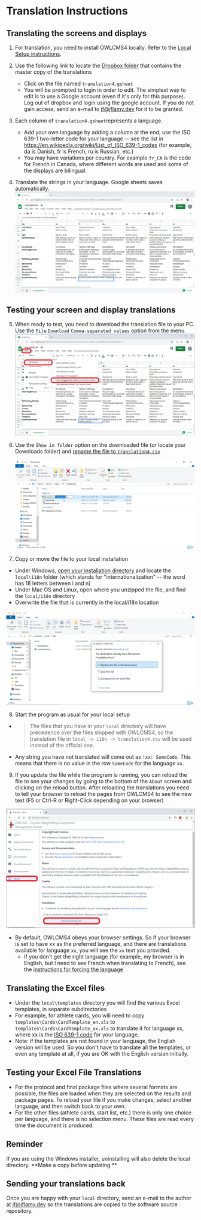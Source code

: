 # Translation Instructions

## Translating the screens and displays

1. For translation, you need to install OWLCMS4 locally.  Refer to the [Local Setup instructions](https://jflamy.github.io/owlcms4/#/LocalSetup). 

2. Use the following link to locate the [Dropbox folder](https://www.dropbox.com/sh/3dzsbv02fgdrpp3/AAD-yKNcgiMzFOqQzv3qFTiFa?dl=0) that contains the master copy of the translations
    - Click on the file named `translation4.gsheet`
    - You will be prompted to login in order to edit. The simplest way to edit is to use a Google account (even if it's only for this purpose).  Log out of dropbox and login using the google account.  If you do not gain access, send an e-mail to jf@jflamy.dev for it to be granted.
3. Each column of `translation4.gsheet`represents a language.  
    - Add your own language by adding a column at the end; use the ISO 639-1 two-letter code for your language -- see the list in https://en.wikipedia.org/wiki/List_of_ISO_639-1_codes  (for example, da is Danish, fr is French, ru is Russian, etc.) 
    - You may  have variations per country. For example `fr_CA` is the code for French in Canada, where different words are used and some of the displays are bilingual.
4. Translate the strings in your language. Google sheets saves automatically.
    ![B_GoogleSheet](img/Translation/B_GoogleSheet.png)

## Testing your screen and display translations

5.  When ready to test, you need to download the translation file to your PC.  Use the `File` `Download` `Comma-separated values` option from the menu.![C_Download](img/Translation/C_Download.png)

6. Use the `Show in folder` option on the downloaded file (or locate your Downloads folder) and <u>rename the file to `translation4.csv`</u>

   ![F_Rename](img/Translation/F_Rename.png)

7.  Copy or move the file to your local installation

   - Under Windows, [open your installation directory](https://jflamy.github.io/owlcms4/#/LocalSetup?id=accessing-the-program-files-and-configuration) and locate the `local\i18n`  folder (which stands for "internationalization" -- the word has 18 letters between i and n)
   - Under Mac OS and Linux, open where you unzipped the file, and find the `local/i18n` directory
   - Overwrite the file that is currently in the local/i18n location

![H_Replace](img/Translation/H_Replace.png)

8. Start the program as usual for your local setup

  - > The files that you have in your `local` directory will have precedence over the files shipped with OWLCMS4, so the translation file in `local -> i18n -> translation4.csv` will be used instead of the official one. 

  - Any string you have not translated will come out as `!xx: SomeCode`. This means that there is no value in the row `SomeCode` for the language `xx`.

9. If you update the file while the program is running, you can reload the file to see your changes by going to the bottom of the `About` screen and clicking on the reload button.  After reloading the translations you need to tell your browser to reload the pages from OWLCMS4 to see the new text (F5 or Ctrl-R or Right-Click depending on your browser)

![15_reload](img/Translation/15_reload.png)

- By default, OWLCMS4 obeys your browser settings.  So if your browser is set to have xx as the preferred language, and there are translations available for language `xx`, you will see the `xx` text you provided.
  - If you don't get the right language (for example, my browser is in English, but I need to see French when translating to French), see the [instructions for forcing the language](https://jflamy.github.io/owlcms4/#/LocalSetup?id=defining-the-language)

## Translating the Excel files
- Under the `local\templates` directory you will find the various Excel templates, in separate subdirectories
- For example, for athlete cards, you will need to copy `templates\Cards\CardTemplate_en.xls` to `templates\Cards\CardTemplate_xx.xls`  to translate it for language xx, where xx is the [ISO 639-1 code]( https://en.wikipedia.org/wiki/List_of_ISO_639-1_codes) for your language.
- Note: if the templates are not found in your language, the English version will be used.  So you don't have to translate all the templates, or even any template at all, if you are OK with the English version initially.

## Testing your Excel File Translations

- For the protocol and final package files where several formats are possible, the files are loaded when they are selected on the results and package pages.  To reload your file if you make changes, select another language, and then switch back to your own.
- For the other files (athlete cards, start list, etc.) there is only one choice per language, and there is no selection menu.  These files are read every time the document is produced.

## Reminder

If you are using the Windows installer, uninstalling will also delete the local directory.  **Make a copy before updating **

## Sending your translations back

Once you are happy with your `local` directory, send an e-mail to the author at [jf@jflamy.dev](mailto:jf@jflamy.dev) so the translations are copied to the software source repository.
